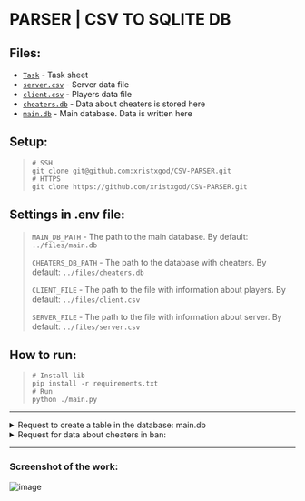 # PARSER | CSV TO SQLITE DB


## Files:
* [`Task`](files/tasks.txt) - Task sheet
* [`server.csv`](files/server.csv) - Server data file
* [`client.csv`](files/client.csv) - Players data file
* [`cheaters.db`](files/cheaters.db) - Data about cheaters is stored here
* [`main.db`](files/main.db) - Main database. Data is written here

## Setup:
> ```shell
> # SSH
> git clone git@github.com:xristxgod/CSV-PARSER.git
> # HTTPS
> git clone https://github.com/xristxgod/CSV-PARSER.git
> ```

## Settings in .env file:
> `MAIN_DB_PATH` - The path to the main database. By default: `../files/main.db`
>
> `CHEATERS_DB_PATH` - The path to the database with cheaters. By default: `../files/cheaters.db`
> 
> `CLIENT_FILE` - The path to the file with information about players. By default: `../files/client.csv`
> 
> `SERVER_FILE` - The path to the file with information about server. By default: `../files/server.csv`

## How to run:
> ```shell
> # Install lib 
> pip install -r requirements.txt
> # Run
> python ./main.py
> ```

-------
<details><summary>Request to create a table in the database: main.db</summary>

```sql
CREATE TABLE IF NOT EXISTS general_model (
	id int PRIMARY KEY,
  	timestamp int,
  	player_id INT,
  	event_id int,
  	error_id char,
  	json_server JSON,
  	json_client JSON,
);
```

</details>

<details><summary>Request for data about cheaters in ban:</summary>

```sql
SELECT player_id 
FROM cheaters
WHERE ban_time > 'year-month-day hours:minutes:seconds'
Example: WHERE ban_time > '2021-12-12 00:00:00'
```

</details>

------

### Screenshot of the work:
![image](https://user-images.githubusercontent.com/84931791/179762350-7bd10c2c-949f-42af-a1a9-b495b165615b.png)

